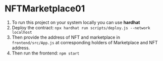 # NFTMarketplace01
1. To run this project on your system locally you can use **hardhat**
2. Deploy the contract: `npx hardhat run scripts/deploy.js --network localhost`
3. Then provide the address of NFT and marketplace in `frontend/src/App.js` at corresponding holders of Marketplace and NFT address.
4. Then run the frontend: `npm start`
